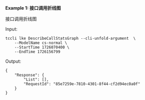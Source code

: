 **Example 1: 接口调用折线图**

接口调用折线图

Input: 

```
tccli lke DescribeCallStatsGraph --cli-unfold-argument  \
    --ModelName cs-normal \
    --StartTime 1726070400 \
    --EndTime 1726156799
```

Output: 
```
{
    "Response": {
        "List": [],
        "RequestId": "85e7259e-7810-4301-8f44-cf2d94ec0a0f"
    }
}
```

